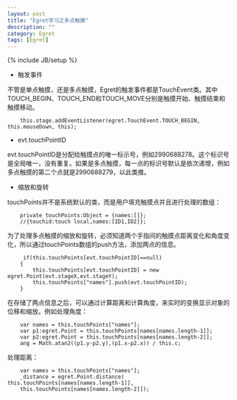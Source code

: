 ```yaml
---
layout: post
title: "Egret学习之多点触摸"
description: ""
category: Egret
tags: [Egret]
---
```

{% include JB/setup %}

 - 触发事件

 不管是单点触摸，还是多点触摸，Egret的触发事件都是TouchEvent类。其中TOUCH_BEGIN、TOUCH_END和TOUCH_MOVE分别是触摸开始、触摸结束和触摸移动。
 
 
        this.stage.addEventListener(egret.TouchEvent.TOUCH_BEGIN, this.mouseDown, this);
 

 - evt.touchPointID

 evt.touchPointID是分配给触摸点的唯一标示号，例如2990688278。这个标识号是全局唯一，没有重复。如果是多点触摸，每一点的标识号默认是依次递增，例如多点触摸的第二个点就是2990688279，以此类推。
 
 - 缩放和旋转

 touchPoints并不是系统默认的类，而是用户填充触摸点并且进行处理的数组：
 
        private touchPoints:Object = {names:[]};
        //{touchid:touch local,names:[ID1,ID2]};
        
 为了处理多点触摸的缩放和旋转，必须知道两个手指间的触摸点距离变化和角度变化，所以通过touchPoints数组的push方法，添加两点的信息。
 
 
         if(this.touchPoints[evt.touchPointID]==null)
        {
            this.touchPoints[evt.touchPointID] = new egret.Point(evt.stageX,evt.stageY);
            this.touchPoints["names"].push(evt.touchPointID);
        }
 
 在存储了两点信息之后，可以通过计算距离和计算角度，来实时的变换显示对象的位移和缩放。例如处理角度：
 
        var names = this.touchPoints["names"];
        var p1:egret.Point = this.touchPoints[names[names.length-1]];
        var p2:egret.Point = this.touchPoints[names[names.length-2]];
        ang = Math.atan2((p1.y-p2.y),(p1.x-p2.x)) / this.c;

 处理距离：

        var names = this.touchPoints["names"];
        _distance = egret.Point.distance( this.touchPoints[names[names.length-1]],
        this.touchPoints[names[names.length-2]]);